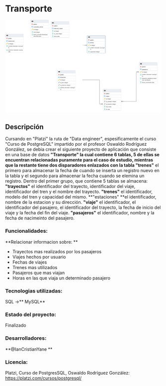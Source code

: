 # Transporte
![transporte](https://raw.githubusercontent.com/ianCristianAriel/transporte/main/transporte.png)
## Descripción
Cursando en "Platzi" la ruta de "Data engineer", espesificamente el curso  "Curso de PostgreSQL" impartido por el profesor Oswaldo Rodríguez González, se debia crear el siguiente proyecto de aplicación que consiste en una base de datos **"Transporte" **la cual contiene 6 tablas, 5 de ellas se encuentran relacionadas puramente para el caso de estudio, mientras que la restante tiene dos disparadores enlazados con la tabla** "trenes"** el primero para almacenar la fecha de cuando se inserta un registro nuevo en la tabla y el segundo para almacenar la fecha cuando se elemina un registro.
Dentro del primer grupo, que contiene 5 tablas se almacena:
**"trayectos"** el identificador del trayecto, identificador del viaje, identificador del tren y el nombre del trayecto.
**"trenes"** el identificador, modelo del tren y capacidad del mismo. 
**"estaciones" **el identificador, nombre de la estacion y su dirección.
**"viaje"** el identificador, el identificador del pasajero, el identificador del trayecto, la fecha de inicio del viaje y la fecha del fin del viaje.
**"pasajeros"** el identificador, nombre y la fecha de nacimeinto del pasajero.
### Funcionalidades:
**Relacionar informacion sobre:
**
- Trayectos mas realizados por los pasajeros
- Viajes hechos por usuario
- Fechas de viajes
- Trenes mas utilizados
- Pasajeros que mas viajan
- Horas en las que viaja un determinado pasajero

### Tecnologias utilizadas:
SQL ->** MySQL**
### Estado del proyecto:
Finalizado
### Desarrolladores:
**@IanCristianYane
**
### Licencia: 
Platzi, Curso de PostgresSQL, Oswaldo Rodríguez González: https://platzi.com/cursos/postgresql/

